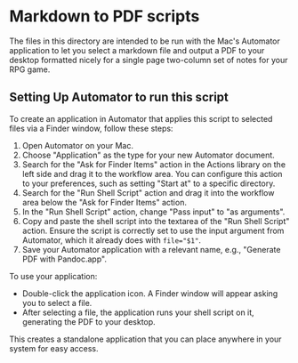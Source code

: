 # Markdown to PDF scripts

The files in this directory are intended to be run with the Mac's Automator application to let you select a markdown file and output a PDF to your desktop formatted nicely for a single page two-column set of notes for your RPG game.

## Setting Up Automator to run this script

To create an application in Automator that applies this script to selected files via a Finder window, follow these steps:

1. Open Automator on your Mac.
2. Choose "Application" as the type for your new Automator document.
3. Search for the "Ask for Finder Items" action in the Actions library on the left side and drag it to the workflow area. You can configure this action to your preferences, such as setting "Start at" to a specific directory.
4. Search for the "Run Shell Script" action and drag it into the workflow area below the "Ask for Finder Items" action.
5. In the "Run Shell Script" action, change "Pass input" to "as arguments".
6. Copy and paste the shell script into the textarea of the "Run Shell Script" action. Ensure the script is correctly set to use the input argument from Automator, which it already does with `file="$1"`.
7. Save your Automator application with a relevant name, e.g., "Generate PDF with Pandoc.app".

To use your application:

- Double-click the application icon. A Finder window will appear asking you to select a file.
- After selecting a file, the application runs your shell script on it, generating the PDF to your desktop.

This creates a standalone application that you can place anywhere in your system for easy access.

